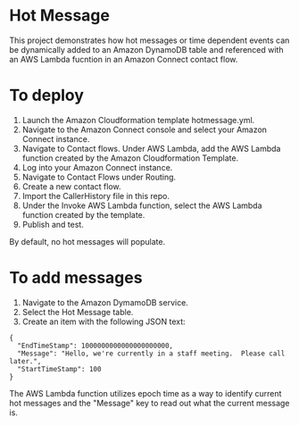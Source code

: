# Hot Message

This project demonstrates how hot messages or time dependent events can be dynamically added to an Amazon DynamoDB table and referenced with an AWS Lambda fucntion in an Amazon Connect contact flow.

# To deploy
1. Launch the Amazon Cloudformation template hotmessage.yml.
2. Navigate to the Amazon Connect console and select your Amazon Connect instance.
3. Navigate to Contact flows.  Under AWS Lambda, add the AWS Lambda function created by the Amazon Cloudformation Template.
4. Log into your Amazon Connect instance.
5. Navigate to Contact Flows under Routing.
6. Create a new contact flow.
7. Import the CallerHistory file in this repo.
8. Under the Invoke AWS Lambda function, select the AWS Lambda function created by the template.
9. Publish and test.

By default, no hot messages will populate.

# To add messages
1. Navigate to the Amazon DymamoDB service.
2. Select the Hot Message table.
3. Create an item with the following JSON text:
```
{
  "EndTimeStamp": 1000000000000000000000,
  "Message": "Hello, we're currently in a staff meeting.  Please call later.",
  "StartTimeStamp": 100
}
```
The AWS Lambda function utilizes epoch time as a way to identify current hot messages and the "Message" key to read out what the current message is.
